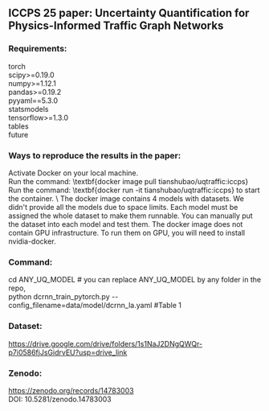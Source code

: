 ## **ICCPS 25 paper: Uncertainty Quantification for Physics-Informed Traffic Graph Networks**

### Requirements:
torch \
scipy>=0.19.0 \
numpy>=1.12.1 \
pandas>=0.19.2 \
pyyaml==5.3.0 \
statsmodels \
tensorflow>=1.3.0 \
tables \
future 

### Ways to reproduce the results in the paper: 

Activate Docker on your local machine. \
Run the command: \textbf{docker image pull tianshubao/uqtraffic:iccps} \
Run the command: \textbf{docker run -it tianshubao/uqtraffic:iccps} to start the container. \ 
The docker image contains 4 models with datasets. We didn't provide all the models due to space limits. Each model must be assigned the whole dataset to make them runnable. You can manually put the dataset into each model and test them. The docker image does not contain GPU infrastructure. To run them on GPU, you will need to install nvidia-docker. 


### Command: 
cd ANY_UQ_MODEL            # you can replace ANY_UQ_MODEL by any folder in the repo,  \
python dcrnn_train_pytorch.py --config_filename=data/model/dcrnn_la.yaml  #Table 1

### Dataset: 
https://drive.google.com/drive/folders/1s1NaJ2DNgQWQr-p7i0586fjJsGidrvEU?usp=drive_link

### Zenodo: 
https://zenodo.org/records/14783003 \
DOI: 10.5281/zenodo.14783003


